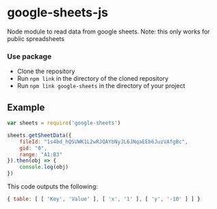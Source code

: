 # google-sheets-js
 Node module to read data from google sheets. Note: this only works for public spreadsheets

### Use package
- Clone the repository
- Run `npm link` in the directory of the cloned repository
- Run `npm link google-sheets` in the directory of your project

## Example

```js
var sheets = require('google-sheets')

sheets.getSheetData({
    fileId: "1s4bd_hQSUWK1L2wRJQAYbNyJL6JNqaEEb6JuzVAfgBc",
    gid: "0",
    range: "A1:B3"
}).then(obj => {
    console.log(obj)
})
```
This code outputs the following:
```js
{ table: [ [ 'Key', 'Value' ], [ 'x', '1' ], [ 'y', '-10' ] ] }
```
